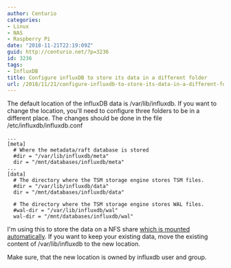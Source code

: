 ```yaml
---
author: Centurio
categories:
- Linux
- NAS
- Raspberry Pi
date: "2018-11-21T22:19:09Z"
guid: http://centurio.net/?p=3236
id: 3236
tags:
- InfluxDB
title: Configure influxDB to store its data in a different folder
url: /2018/11/21/configure-influxdb-to-store-its-data-in-a-different-folder/
---
```

The default location of the influxDB data is /var/lib/influxdb. If you want to change the location, you'll need to configure three folders to be in a different place. The changes should be done in the file /etc/influxdb/influxdb.conf

```
...
[meta]
  # Where the metadata/raft database is stored
  #dir = "/var/lib/influxdb/meta"
  dir = "/mnt/databases/influxdb/meta"
...
[data]
  # The directory where the TSM storage engine stores TSM files.
  #dir = "/var/lib/influxdb/data"
  dir = "/mnt/databases/influxdb/data"

  # The directory where the TSM storage engine stores WAL files.
  #wal-dir = "/var/lib/influxdb/wal"
  wal-dir = "/mnt/databases/influxdb/wal"
```

I'm using this to store the data on a NFS share [which is mounted automatically](http://centurio.net/2018/11/21/auto-mount-nfs-shares-on-raspbian/). If you want to keep your existing data, move the existing content of /var/lib/influxdb to the new location.

Make sure, that the new location is owned by influxdb user and group.